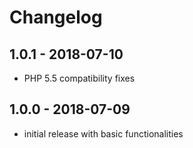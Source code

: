 # Changelog

## 1.0.1 - 2018-07-10

* PHP 5.5 compatibility fixes

## 1.0.0 - 2018-07-09

* initial release with basic functionalities